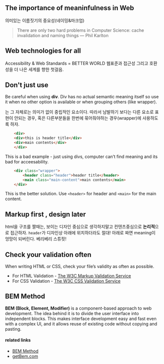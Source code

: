 ## The importance of meaninfulness in Web
의미있는 이름짓기의 중요성(네이밍&마크업)

> There are only two hard problems in Computer Science: cache invalidation and naming things — Phil Karlton


## Web technologies for all
Accessibility & Web Standards = BETTER WORLD
웹표준과 접근성 그리고 호환성을 더 나은 세계를 향한 첫걸음.

## Don't just use <div>
Be careful when using **div**. Div has no actual semantic meaning itself so use it when no other option is available or when grouping others (like wrapper).
<div>는 그 자체로는 의미가 없이 중립적인 요소이다. 따라서 남발하기 보다는 다른 요소로 표현이 안되는 경우, 혹은 다른부분들을 한번에 묶어줘야하는 경우(wrapper)에 사용하도록 하자.

```html
	<div>
    <div>this is header title</div>
    <div>main contents</div>
	</div>
```
This is a bad example - just using divs, computer can’t find meaning and its bad for acceesability.


```html
	<div class="wrapper">
		<header class="header">header title</header>
		<main class="main-content">main contents</main>
	</div>
```
This is the better solution. Use  `<header>`  for header and `<main>` for the main content.

## Markup first , design later
html을 구조를 짤때는, 보이는 디자인 중심으로 생각하지말고 컨텐츠중심으로 **논리적**으로 접근하자. `header`가 디자인상 아래에 위치하더라도 절대! 아래로 짜면 meaning이 엉망이 되버린다. 베리베리 스튜핏!

## Check your validation often
When writing HTML or CSS, check your file’s validity as often as possible. 
- For HTML Validation - [The W3C Markup Validation Service](http://validator.w3.org/#validate_by_upload) 
- For CSS Validation - [The W3C CSS Validation Service](http://jigsaw.w3.org/css-validator/)

## BEM Method

**BEM (Block, Element, Modifier)** is a component-based approach to web development. The idea behind it is to divide the user interface into independent blocks. This makes interface development easy and fast even with a complex UI, and it allows reuse of existing code without copying and pasting.

#### related links
- [BEM Method](https://en.bem.info/methodology/quick-start/)
- [getBem.com](http://getbem.com/naming/)